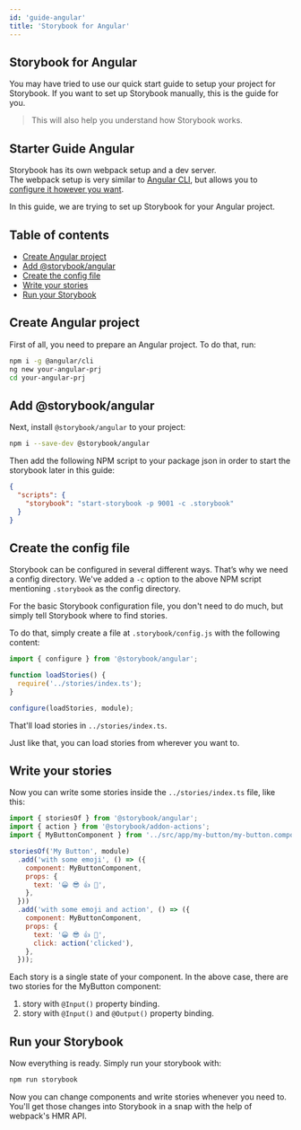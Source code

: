 ```yaml
---
id: 'guide-angular'
title: 'Storybook for Angular'
---
```


## Storybook for Angular

You may have tried to use our quick start guide to setup your project for Storybook. If you want to set up Storybook manually, this is the guide for you.

> This will also help you understand how Storybook works.

## Starter Guide Angular

Storybook has its own webpack setup and a dev server.  
The webpack setup is very similar to [Angular CLI](https://cli.angular.io), but allows you to [configure it however you want](/configurations/custom-webpack-config/).

In this guide, we are trying to set up Storybook for your Angular project.

## Table of contents

-   [Create Angular project](#create-angular-project)
-   [Add @storybook/angular](#add-storybookangular)
-   [Create the config file](#create-the-config-file)
-   [Write your stories](#write-your-stories)
-   [Run your Storybook](#run-your-storybook)

## Create Angular project

First of all, you need to prepare an Angular project. To do that, run:

```sh
npm i -g @angular/cli
ng new your-angular-prj
cd your-angular-prj
```

## Add @storybook/angular

Next, install `@storybook/angular` to your project:

```sh
npm i --save-dev @storybook/angular
```

Then add the following NPM script to your package json in order to start the storybook later in this guide:

```json
{
  "scripts": {
    "storybook": "start-storybook -p 9001 -c .storybook"
  }
}
```

## Create the config file

Storybook can be configured in several different ways. 
That’s why we need a config directory. We've added a `-c` option to the above NPM script mentioning `.storybook` as the config directory.

For the basic Storybook configuration file, you don't need to do much, but simply tell Storybook where to find stories.

To do that, simply create a file at `.storybook/config.js` with the following content:

```js
import { configure } from '@storybook/angular';

function loadStories() {
  require('../stories/index.ts');
}

configure(loadStories, module);
```

That'll load stories in `../stories/index.ts`.

Just like that, you can load stories from wherever you want to.

## Write your stories

Now you can write some stories inside the `../stories/index.ts` file, like this:

```js
import { storiesOf } from '@storybook/angular';
import { action } from '@storybook/addon-actions';
import { MyButtonComponent } from '../src/app/my-button/my-button.component';

storiesOf('My Button', module)
  .add('with some emoji', () => ({
    component: MyButtonComponent,
    props: {
      text: '😀 😎 👍 💯',
    },
  }))
  .add('with some emoji and action', () => ({
    component: MyButtonComponent,
    props: {
      text: '😀 😎 👍 💯',
      click: action('clicked'),
    },
  }));
```

Each story is a single state of your component. In the above case, there are two stories for the MyButton component:

1.  story with `@Input()` property binding.
2.  story with `@Input()` and `@Output()` property binding.

## Run your Storybook

Now everything is ready. Simply run your storybook with:

```sh
npm run storybook
```

Now you can change components and write stories whenever you need to.
You'll get those changes into Storybook in a snap with the help of webpack's HMR API.
